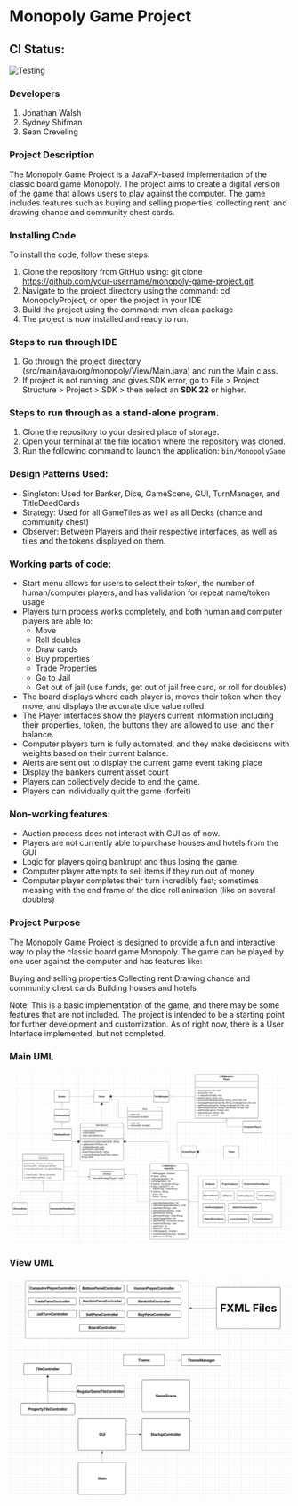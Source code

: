 # Monopoly Game Project
## CI Status:
![Testing](https://github.com/walshj05/MonopolySprint4/actions/workflows/run_tests.yml/badge.svg)
### Developers
1. Jonathan Walsh
2. Sydney Shifman
3. Sean Creveling

### Project Description
The Monopoly Game Project is a JavaFX-based implementation of the classic board game Monopoly. The project aims 
to create a digital version of the game that allows users to play against the computer. 
The game includes features such as buying and selling properties, collecting rent, and drawing chance and 
community chest cards.

### Installing Code
To install the code, follow these steps:

1. Clone the repository from GitHub using: git clone https://github.com/your-username/monopoly-game-project.git
2. Navigate to the project directory using the command: cd MonopolyProject, or open the project in your IDE
3. Build the project using the command: mvn clean package
4. The project is now installed and ready to run.

### Steps to run through IDE
1. Go through the project directory (src/main/java/org/monopoly/View/Main.java) and run the Main class.
2. If project is not running, and gives SDK error, go to File > Project Structure > Project > SDK > then select an **SDK 22** or higher.

### Steps to run through as a stand-alone program.
1. Clone the repository to your desired place of storage.
2. Open your terminal at the file location where the repository was cloned.
3. Run the following command to launch the application: `bin/MonopolyGame`

### Design Patterns Used:
- Singleton: Used for Banker, Dice, GameScene, GUI, TurnManager, and TitleDeedCards
- Strategy: Used for all GameTiles as well as all Decks (chance and community chest)
- Observer: Between Players and their respective interfaces, as well as tiles and the tokens displayed on them.

### Working parts of code:
- Start menu allows for users to select their token, the number of human/computer players, and has validation for repeat name/token usage
- Players turn process works completely, and both human and computer players are able to:
   - Move
   - Roll doubles
   - Draw cards
   - Buy properties
   - Trade Properties
   - Go to Jail
   - Get out of jail (use funds, get out of jail free card, or roll for doubles)
- The board displays where each player is, moves their token when they move, and displays the accurate dice value rolled.
- The Player interfaces show the players current information including their properties, token, the buttons they are allowed to use, and their balance.
- Computer players turn is fully automated, and they make decisisons with weights based on their current balance.
- Alerts are sent out to display the current game event taking place
- Display the bankers current asset count
- Players can collectively decide to end the game.
- Players can individually quit the game (forfeit)

### Non-working features:
- Auction process does not interact with GUI as of now.
- Players are not currently able to purchase houses and hotels from the GUI
- Logic for players going bankrupt and thus losing the game.
- Computer player attempts to sell items if they run out of money
- Computer player completes their turn incredibly fast; sometimes messing with the end frame of the dice roll animation (like on several doubles)

### Project Purpose
The Monopoly Game Project is designed to provide a fun and interactive way to play the classic board game 
Monopoly. The game can be played by one user against the computer and has features like:

Buying and selling properties
Collecting rent
Drawing chance and community chest cards
Building houses and hotels

Note: This is a basic implementation of the game, and there may be some features that are not included. The project is intended to be a starting point for further development and customization.
As of right now, there is a User Interface implemented, but not completed.

### Main UML
![alt text](UML.png)

### View UML
![alt text](ViewUML.png)
